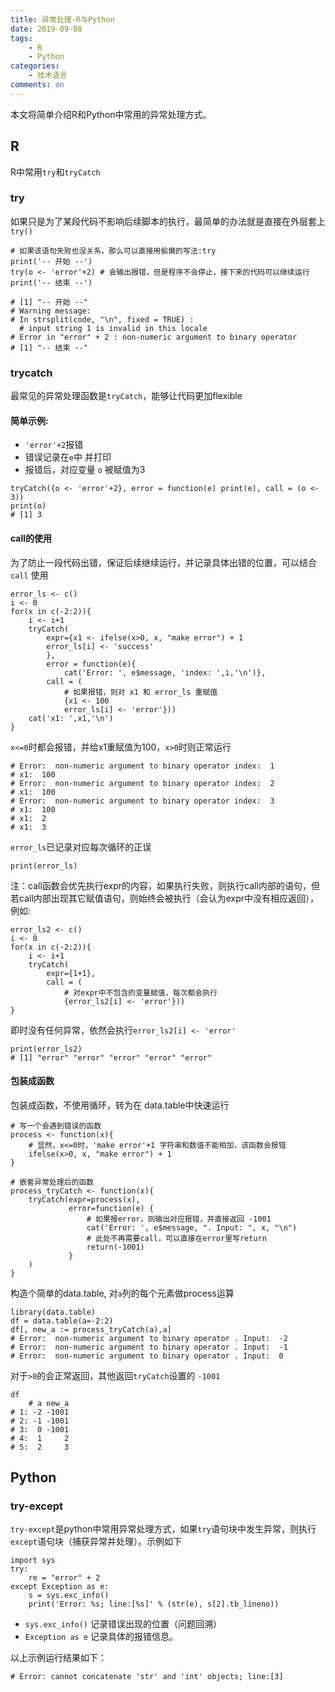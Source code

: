 ```yaml
---
title: 异常处理-R与Python
date: 2019-09-08
tags: 
	- R 
	- Python
categories: 
	- 技术语言
comments: on
---
```


本文将简单介绍R和Python中常用的异常处理方式。


## R
R中常用`try`和`tryCatch`
### try
如果只是为了某段代码不影响后续脚本的执行，最简单的办法就是直接在外层套上`try()`

```{r}
# 如果该语句失败也没关系，那么可以直接用偷懒的写法:try
print('-- 开始 --')
try(o <- 'error'+2) # 会输出报错，但是程序不会停止，接下来的代码可以继续运行
print('-- 结束 --')
```

```
# [1] "-- 开始 --"
# Warning message:
# In strsplit(code, "\n", fixed = TRUE) :
  # input string 1 is invalid in this locale
# Error in "error" + 2 : non-numeric argument to binary operator
# [1] "-- 结束 --"
```

### trycatch
最常见的异常处理函数是`tryCatch`，能够让代码更加flexible

#### 简单示例:
- `'error'+2`报错
- 错误记录在`e`中 并打印
- 报错后，对应变量 `o` 被赋值为3

```{r}
tryCatch({o <- 'error'+2}, error = function(e) print(e), call = (o <- 3))
print(o)
# [1] 3
```

#### call的使用
为了防止一段代码出错，保证后续继续运行，并记录具体出错的位置，可以结合 `call` 使用

```{r}
error_ls <- c()
i <- 0
for(x in c(-2:2)){
    i <- i+1
    tryCatch(
        expr={x1 <- ifelse(x>0, x, "make error") + 1
        error_ls[i] <- 'success'
        },
        error = function(e){
            cat('Error: ', e$message, 'index: ',i,'\n')}, 
        call = (
            # 如果报错，则对 x1 和 error_ls 重赋值
            {x1 <- 100
            error_ls[i] <- 'error'}))
    cat('x1: ',x1,'\n')
}
```
`x<=0`时都会报错，并给x1重赋值为100，`x>0`时则正常运行
```
# Error:  non-numeric argument to binary operator index:  1 
# x1:  100 
# Error:  non-numeric argument to binary operator index:  2 
# x1:  100 
# Error:  non-numeric argument to binary operator index:  3 
# x1:  100 
# x1:  2 
# x1:  3 
```
`error_ls`已记录对应每次循环的正误
```
print(error_ls)
```

注：call函数会优先执行expr的内容，如果执行失败，则执行call内部的语句，但若call内部出现其它赋值语句，则始终会被执行（会认为expr中没有相应返回），例如:
```{r}
error_ls2 <- c()
i <- 0
for(x in c(-2:2)){
    i <- i+1
    tryCatch(
        expr={1+1},
        call = (
            # 对expr中不包含的变量赋值，每次都会执行
            {error_ls2[i] <- 'error'}))
}
```
即时没有任何异常，依然会执行`error_ls2[i] <- 'error'`
```{r}
print(error_ls2)
# [1] "error" "error" "error" "error" "error"
```

#### 包装成函数
包装成函数，不使用循环，转为在 data.table中快速运行

```{r}
# 写一个会遇到错误的函数
process <- function(x){
    # 显然，x<=0时，'make error'+1 字符串和数值不能相加，该函数会报错
    ifelse(x>0, x, "make error") + 1
}

# 嵌套异常处理后的函数
process_tryCatch <- function(x){
    tryCatch(expr=process(x), 
             error=function(e) {
                 # 如果报error，则输出对应报错，并直接返回 -1001
                 cat('Error: ', e$message, ". Input: ", x, "\n")
                 # 此处不再需要call，可以直接在error里写return
                 return(-1001)
             }
    )
}
```
构造个简单的data.table, 对`a`列的每个元素做process运算

```{r}
library(data.table)
df = data.table(a=-2:2)
df[, new_a := process_tryCatch(a),a]
# Error:  non-numeric argument to binary operator . Input:  -2 
# Error:  non-numeric argument to binary operator . Input:  -1 
# Error:  non-numeric argument to binary operator . Input:  0
```
对于`>0`的会正常返回，其他返回`tryCatch`设置的 `-1001`
```{r}
df
    # a new_a
# 1: -2 -1001
# 2: -1 -1001
# 3:  0 -1001
# 4:  1     2
# 5:  2     3
```



## Python
### try-except
`try-except`是python中常用异常处理方式，如果`try`语句块中发生异常，则执行`except`语句块（捕获异常并处理）。示例如下

```{python}
import sys 
try:
    re = "error" + 2
except Exception as e: 
    s = sys.exc_info()
    print('Error: %s; line:[%s]' % (str(e), s[2].tb_lineno))
```

- `sys.exc_info()` 记录错误出现的位置（问题回溯）
- `Exception as e` 记录具体的报错信息。

以上示例运行结果如下：

```
# Error: cannot concatenate 'str' and 'int' objects; line:[3]
```







